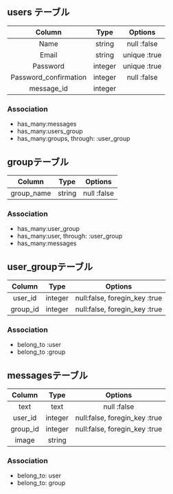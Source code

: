 ## users テーブル

|Column|Type|Options|
|:--------:|:-------:|:-----------:|
|Name|string|null :false|
|Email|string|unique :true|
|Password|integer|unique :true|
|Password_confirmation|integer|null :false|
|message_id|integer||

### Association
- has_many:messages
- has_many:users_group
- has_many:groups, through: :user_group


## groupテーブル

|Column|Type|Options|
|:--------:|:-------:|:-----------:|
|group_name|string|null :false|

### Association
- has_many:user_group
- has_many:user, through: :user_group
- has_many:messages


## user_groupテーブル

|Column|Type|Options|
|:--------:|:-------:|:-----------:|
|user_id|integer|null:false, foregin_key :true|
|group_id|integer|null:false, foregin_key :true|

### Association
- belong_to :user
- belong_to :group

## messagesテーブル
|Column|Type|Options|
|:--------:|:-------:|:-----------:|
|text|text|null :false|
|user_id|integer|null:false, foregin_key :true|
|group_id|integer|null:false, foregin_key :true|
|image|string||

### Association
- belong_to: user
- belong_to: group

